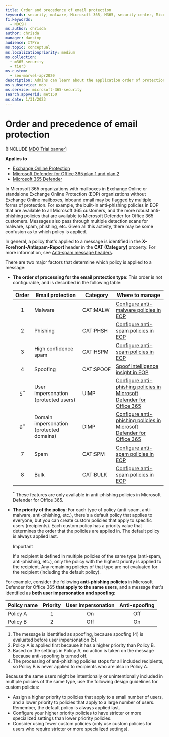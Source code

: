 ```yaml
---
title: Order and precedence of email protection
keywords: security, malware, Microsoft 365, M365, security center, Microsoft 365 Defender portal, Microsoft Defender for Endpoint, Microsoft Defender for Office 365, Microsoft Defender for Identity
f1.keywords: 
  - NOCSH
ms.author: chrisda
author: chrisda
manager: dansimp
audience: ITPro
ms.topic: conceptual
ms.localizationpriority: medium
ms.collection: 
  - m365-security
  - tier3
ms.custom: 
  - seo-marvel-apr2020
description: Admins can learn about the application order of protections in Exchange Online Protection (EOP), and how the priority value in protection policies determines which policy is applied.
ms.subservice: mdo
ms.service: microsoft-365-security
search.appverid: met150
ms.date: 1/31/2023
---
```


# Order and precedence of email protection

[!INCLUDE [MDO Trial banner](../includes/mdo-trial-banner.md)]

**Applies to**
- [Exchange Online Protection](eop-about.md)
- [Microsoft Defender for Office 365 plan 1 and plan 2](defender-for-office-365.md)
- [Microsoft 365 Defender](../defender/microsoft-365-defender.md)

In Microsoft 365 organizations with mailboxes in Exchange Online or standalone Exchange Online Protection (EOP) organizations without Exchange Online mailboxes, inbound email may be flagged by multiple forms of protection. For example, the built-in anti-phishing policies in EOP that are available to all Microsoft 365 customers, and the more robust anti-phishing policies that are available to Microsoft Defender for Office 365 customers. Messages also pass through multiple detection scans for malware, spam, phishing, etc. Given all this activity, there may be some confusion as to which policy is applied.

In general, a policy that's applied to a message is identified in the **X-Forefront-Antispam-Report** header in the **CAT (Category)** property. For more information, see [Anti-spam message headers](message-headers-eop-mdo.md).

There are two major factors that determine which policy is applied to a message:

- **The order of processing for the email protection type**: This order is not configurable, and is described in the following table:

  |Order|Email protection|Category|Where to manage|
  |:---:|---|---|---|
  |1|Malware|CAT:MALW|[Configure anti-malware policies in EOP](anti-malware-policies-configure.md)|
  |2|Phishing|CAT:PHSH|[Configure anti-spam policies in EOP](anti-spam-policies-configure.md)|
  |3|High confidence spam|CAT:HSPM|[Configure anti-spam policies in EOP](anti-spam-policies-configure.md)|
  |4|Spoofing|CAT:SPOOF|[Spoof intelligence insight in EOP](anti-spoofing-spoof-intelligence.md)|
  |5<sup>\*</sup>|User impersonation (protected users)|UIMP|[Configure anti-phishing policies in Microsoft Defender for Office 365](anti-phishing-policies-mdo-configure.md)|
  |6<sup>\*</sup>|Domain impersonation (protected domains)|DIMP|[Configure anti-phishing policies in Microsoft Defender for Office 365](anti-phishing-policies-mdo-configure.md)|
  |7|Spam|CAT:SPM|[Configure anti-spam policies in EOP](anti-spam-policies-configure.md)|
  |8|Bulk|CAT:BULK|[Configure anti-spam policies in EOP](anti-spam-policies-configure.md)|

  <sup>\*</sup> These features are only available in anti-phishing policies in Microsoft Defender for Office 365.

- **The priority of the policy**: For each type of policy (anti-spam, anti-malware, anti-phishing, etc.), there's a default policy that applies to everyone, but you can create custom policies that apply to specific users (recipients). Each custom policy has a priority value that determines the order that the policies are applied in. The default policy is always applied last.

  > [!IMPORTANT]
  > If a recipient is defined in multiple policies of the same type (anti-spam, anti-phishing, etc.), only the policy with the highest priority is applied to the recipient. Any remaining policies of that type are not evaluated for the recipient (including the default policy).

For example, consider the following **anti-phishing policies** in Microsoft Defender for Office 365 **that apply to the same users**, and a message that's identified as **both user impersonation and spoofing**:

|Policy name|Priority|User impersonation|Anti-spoofing|
|---|:---:|:---:|:---:|
|Policy A|1|On|Off|
|Policy B|2|Off|On|

1. The message is identified as spoofing, because spoofing (4) is evaluated before user impersonation (5).
2. Policy A is applied first because it has a higher priority than Policy B.
3. Based on the settings in Policy A, no action is taken on the message because anti-spoofing is turned off.
4. The processing of anti-phishing policies stops for all included recipients, so Policy B is never applied to recipients who are also in Policy A.

Because the same users might be intentionally or unintentionally included in multiple policies of the same type, use the following design guidelines for custom policies:

- Assign a higher priority to policies that apply to a small number of users, and a lower priority to policies that apply to a large number of users. Remember, the default policy is always applied last.
- Configure your higher priority policies to have stricter or more specialized settings than lower priority policies.
- Consider using fewer custom policies (only use custom policies for users who require stricter or more specialized settings).
